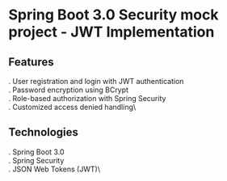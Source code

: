 # Spring Boot 3.0 Security mock project - JWT Implementation

## Features
. User registration and login with JWT authentication\
. Password encryption using BCrypt\
. Role-based authorization with Spring Security\
. Customized access denied handling\

## Technologies
. Spring Boot 3.0\
. Spring Security\
. JSON Web Tokens (JWT)\
